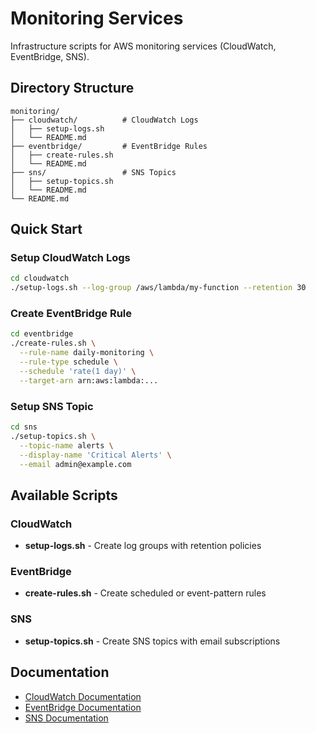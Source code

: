 # Monitoring Services

Infrastructure scripts for AWS monitoring services (CloudWatch, EventBridge, SNS).

## Directory Structure

```
monitoring/
├── cloudwatch/          # CloudWatch Logs
│   ├── setup-logs.sh
│   └── README.md
├── eventbridge/         # EventBridge Rules
│   ├── create-rules.sh
│   └── README.md
├── sns/                 # SNS Topics
│   ├── setup-topics.sh
│   └── README.md
└── README.md
```

## Quick Start

### Setup CloudWatch Logs
```bash
cd cloudwatch
./setup-logs.sh --log-group /aws/lambda/my-function --retention 30
```

### Create EventBridge Rule
```bash
cd eventbridge
./create-rules.sh \
  --rule-name daily-monitoring \
  --rule-type schedule \
  --schedule 'rate(1 day)' \
  --target-arn arn:aws:lambda:...
```

### Setup SNS Topic
```bash
cd sns
./setup-topics.sh \
  --topic-name alerts \
  --display-name 'Critical Alerts' \
  --email admin@example.com
```

## Available Scripts

### CloudWatch
- **setup-logs.sh** - Create log groups with retention policies

### EventBridge
- **create-rules.sh** - Create scheduled or event-pattern rules

### SNS
- **setup-topics.sh** - Create SNS topics with email subscriptions

## Documentation
- [CloudWatch Documentation](cloudwatch/README.md)
- [EventBridge Documentation](eventbridge/README.md)
- [SNS Documentation](sns/README.md)
